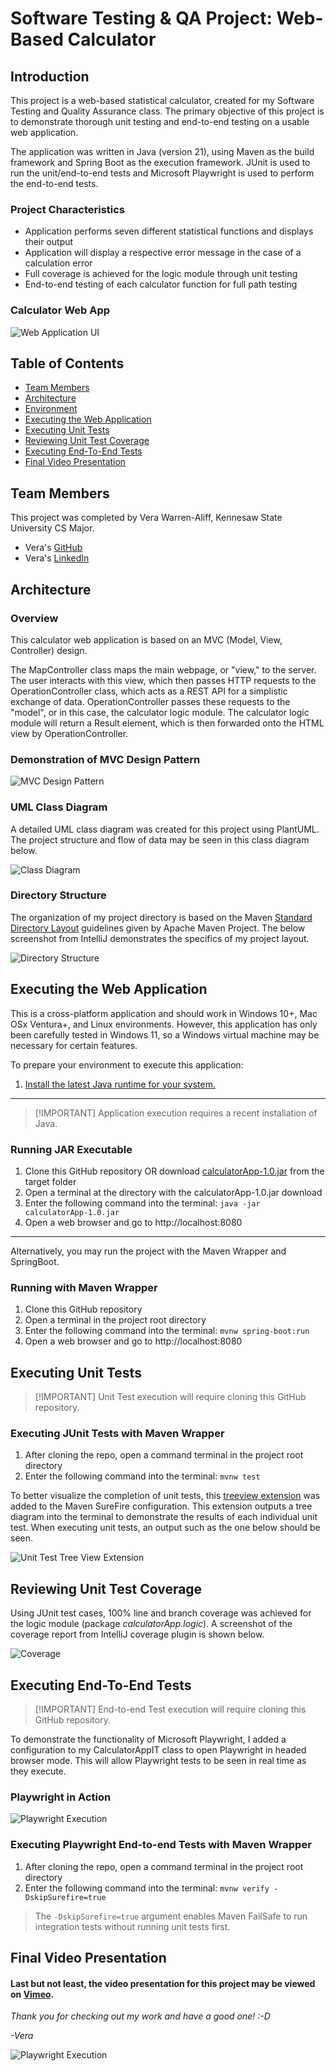 # Software Testing & QA Project: Web-Based Calculator

## Introduction

This project is a web-based statistical calculator, created for my Software Testing and Quality Assurance class.
The primary objective of this project is to demonstrate thorough unit testing and end-to-end testing on a usable web application.

The application was written in Java (version 21), using Maven as the build framework and Spring Boot as the execution framework.
JUnit is used to run the unit/end-to-end tests and Microsoft Playwright is used to perform the end-to-end tests.


### Project Characteristics
- Application performs seven different statistical functions and displays their output
- Application will display a respective error message in the case of a calculation error
- Full coverage is achieved for the logic module through unit testing
- End-to-end testing of each calculator function for full path testing

### Calculator Web App
![Web Application UI](assets/WebAppUI.png)

## Table of Contents

- [Team Members](#team-members)
- [Architecture](#architecture)
- [Environment](#environment)
- [Executing the Web Application](#executing-the-web-application)
- [Executing Unit Tests](#executing-unit-tests)
- [Reviewing Unit Test Coverage](#reviewing-unit-test-coverage)
- [Executing End-To-End Tests](#executing-end-to-end-tests)
- [Final Video Presentation](#final-video-presentation)


## Team Members

This project was completed by Vera Warren-Aliff, Kennesaw State University CS Major.
- Vera's [GitHub](https://github.com/wvwa25)
- Vera's [LinkedIn](https://www.linkedin.com/in/william-warren-aliff-10712b150/)


## Architecture

### Overview

This calculator web application is based on an MVC (Model, View, Controller) design.

The MapController class maps the main webpage, or "view," to the server.
The user interacts with this view, which then passes HTTP requests to the OperationController class, which acts as a REST API for a simplistic exchange of data.
OperationController passes these requests to the "model", or in this case, the calculator logic module.
The calculator logic module will return a Result element, which is then forwarded onto the HTML view by OperationController.

### Demonstration of MVC Design Pattern

![MVC Design Pattern](assets/MVCDesign.png)

### UML Class Diagram

A detailed UML class diagram was created for this project using PlantUML.
The project structure and flow of data may be seen in this class diagram below.

![Class Diagram](assets/ClassDiagram.png)

### Directory Structure

The organization of my project directory is based on the Maven [Standard Directory Layout]((https://maven.apache.org/guides/introduction/introduction-to-the-standard-directory-layout.html)) guidelines given by Apache Maven Project.
The below screenshot from IntelliJ demonstrates the specifics of my project layout.

![Directory Structure](assets/Directory.png)


## Executing the Web Application

This is a cross-platform application and should work in Windows 10+, Mac OSx Ventura+, and Linux environments.
However, this application has only been carefully tested in Windows 11, so a Windows virtual machine may be necessary for certain features.

To prepare your environment to execute this application:
1. [Install the latest Java runtime for your system.](https://www.java.com/en/download/manual.jsp)

-----

>  [!IMPORTANT]
> Application execution requires a recent installation of Java.

### Running JAR Executable
1. Clone this GitHub repository OR download [calculatorApp-1.0.jar](target/calculatorApp-1.0.jar) from the target folder
2. Open a terminal at the directory with the calculatorApp-1.0.jar download
3. Enter the following command into the terminal:
`java -jar calculatorApp-1.0.jar`
4. Open a web browser and go to http://localhost:8080

-----

Alternatively, you may run the project with the Maven Wrapper and SpringBoot.

### Running with Maven Wrapper
1. Clone this GitHub repository
2. Open a terminal in the project root directory
3. Enter the following command into the terminal:
`mvnw spring-boot:run` 
4. Open a web browser and go to http://localhost:8080


## Executing Unit Tests

>  [!IMPORTANT]
> Unit Test execution will require cloning this GitHub repository.

### Executing JUnit Tests with Maven Wrapper
1. After cloning the repo, open a command terminal in the project root directory
2. Enter the following command into the terminal: `mvnw test`

To better visualize the completion of unit tests, this [treeview extension](https://medium.com/wearewaes/my-journey-to-a-clear-test-output-in-maven-df82fe272249) was added to the Maven SureFire configuration.
This extension outputs a tree diagram into the terminal to demonstrate the results of each individual unit test.
When executing unit tests, an output such as the one below should be seen.

![Unit Test Tree View Extension](assets/UnitTestTreeView.png)

## Reviewing Unit Test Coverage

Using JUnit test cases, 100% line and branch coverage was achieved for the logic module (package *calculatorApp.logic*).
A screenshot of the coverage report from IntelliJ coverage plugin is shown below.

![Coverage](assets/Coverage.png)


## Executing End-To-End Tests

>  [!IMPORTANT]
> End-to-end Test execution will require cloning this GitHub repository.

To demonstrate the functionality of Microsoft Playwright, I added a configuration to my CalculatorAppIT class to open Playwright in headed browser mode.
This will allow Playwright tests to be seen in real time as they execute.

### Playwright in Action
![Playwright Execution](assets/Playwright.gif)

### Executing Playwright End-to-end Tests with Maven Wrapper
1. After cloning the repo, open a command terminal in the project root directory
2. Enter the following command into the terminal: `mvnw verify -DskipSurefire=true`

> The `-DskipSurefire=true` argument enables Maven FailSafe to run integration tests without running unit tests first.


## Final Video Presentation

#### Last but not least, the video presentation for this project may be viewed on [Vimeo](https://vimeo.com/1035858697).

*Thank you for checking out my work and have a good one! :-D*

*-Vera*

![Playwright Execution](assets/ThankYou.gif)
